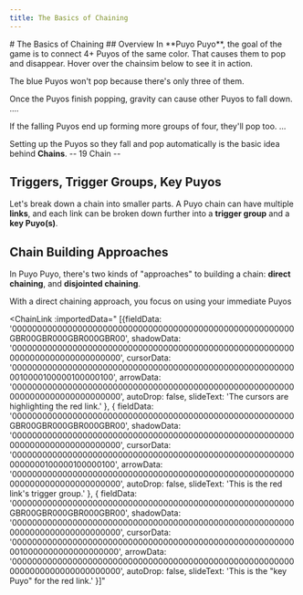 ```yaml
---
title: The Basics of Chaining
---
```

<AssetLoader />
# The Basics of Chaining
## Overview
In **Puyo Puyo**, the goal of the game is to connect 4+ Puyos of the same color. That causes them to pop and disappear. Hover over the chainsim below to see it in action.

<ChainImg :importedData="
  [{fieldData: '000000000000000000000000000000000000000000000000000000000000000B0RGG0B0RGGGBRR',
    shadowData: '000000000000000000000000000000000000000000000000000000000000000000000000000000',
    cursorData: '000000000000000000000000000000000000000000000000000000000000000000000000000000',
    arrowData: '000000000000000000000000000000000000000000000000000000000000000000000000000000',
    autoDrop: false
  }]" :nextQueue="''" :hasCaption="true">The blue Puyos won't pop because there's only three of them.</ChainImg>

Once the Puyos finish popping, gravity can cause other Puyos to fall down.
....

If the falling Puyos end up forming more groups of four, they'll pop too.
...

Setting up the Puyos so they fall and pop automatically is the basic idea behind  **Chains**.
-- 19 Chain --

## Triggers, Trigger Groups, Key Puyos
Let's break down a chain into smaller parts. A Puyo chain can have multiple **links**, and each link can be broken down further into a **trigger group** and a **key Puyo(s)**.

<Slideshow :importedData="
  [{fieldData: '00000000000000000000000000000000000000000000000000000000GBR00GBR000GBR000GBR00',
    shadowData: '000000000000000000000000000000000000000000000000000000000000000000000000000000',
    cursorData: '000000000000000000000000000000000000000000000000000000000010000100000100000100',
    arrowData: '000000000000000000000000000000000000000000000000000000000000000000000000000000',
    autoDrop: false,
    slideText: 'The cursors are highlighting the red link.'
  }, {
    fieldData: '00000000000000000000000000000000000000000000000000000000GBR00GBR000GBR000GBR00',
    shadowData: '000000000000000000000000000000000000000000000000000000000000000000000000000000',
    cursorData: '000000000000000000000000000000000000000000000000000000000000000100000100000100',
    arrowData: '000000000000000000000000000000000000000000000000000000000000000000000000000000',
    autoDrop: false,
    slideText: 'This is the red link\'s trigger group.'
  }, {
    fieldData: '00000000000000000000000000000000000000000000000000000000GBR00GBR000GBR000GBR00',
    shadowData: '000000000000000000000000000000000000000000000000000000000000000000000000000000',
    cursorData: '000000000000000000000000000000000000000000000000000000000010000000000000000000',
    arrowData: '000000000000000000000000000000000000000000000000000000000000000000000000000000',
    autoDrop: false,
    slideText: 'This is the &quot;key Puyo&quot; for the red link.'
  }]" :nextQueue="'000000000000'"></Slideshow>

## Chain Building Approaches
In Puyo Puyo, there's two kinds of "approaches" to building a chain: **direct chaining**, and **disjointed chaining**.

With a direct chaining approach, you focus on using your immediate Puyos

<ChainLink :importedData="
  [{fieldData: '00000000000000000000000000000000000000000000000000000000GBR00GBR000GBR000GBR00',
    shadowData: '000000000000000000000000000000000000000000000000000000000000000000000000000000',
    cursorData: '000000000000000000000000000000000000000000000000000000000010000100000100000100',
    arrowData: '000000000000000000000000000000000000000000000000000000000000000000000000000000',
    autoDrop: false,
    slideText: 'The cursors are highlighting the red link.'
  }, {
    fieldData: '00000000000000000000000000000000000000000000000000000000GBR00GBR000GBR000GBR00',
    shadowData: '000000000000000000000000000000000000000000000000000000000000000000000000000000',
    cursorData: '000000000000000000000000000000000000000000000000000000000000000100000100000100',
    arrowData: '000000000000000000000000000000000000000000000000000000000000000000000000000000',
    autoDrop: false,
    slideText: 'This is the red link\'s trigger group.'
  }, {
    fieldData: '00000000000000000000000000000000000000000000000000000000GBR00GBR000GBR000GBR00',
    shadowData: '000000000000000000000000000000000000000000000000000000000000000000000000000000',
    cursorData: '000000000000000000000000000000000000000000000000000000000010000000000000000000',
    arrowData: '000000000000000000000000000000000000000000000000000000000000000000000000000000',
    autoDrop: false,
    slideText: 'This is the &quot;key Puyo&quot; for the red link.'
  }]"
<ChainsimModal />